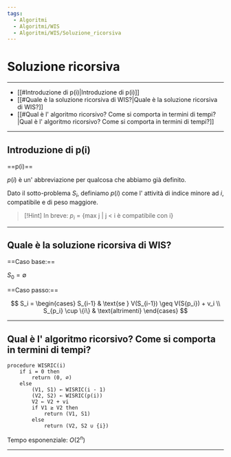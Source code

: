 ```yaml
---
tags:
  - Algoritmi
  - Algoritmi/WIS
  - Algoritmi/WIS/Soluzione_ricorsiva
---
```


# Soluzione ricorsiva

***
- [[#Introduzione di p(i)|Introduzione di p(i)]]
- [[#Quale è la soluzione ricorsiva di WIS?|Quale è la soluzione ricorsiva di WIS?]]
- [[#Qual è l' algoritmo ricorsivo? Come si comporta in termini di tempi?|Qual è l' algoritmo ricorsivo? Come si comporta in termini di tempi?]]
***

## Introduzione di p(i)

==p(i)==

$p(i)$ è un' abbreviazione per qualcosa che abbiamo già definito.

Dato il sotto-problema $S_i$, definiamo $p(i)$ come l' attività di indice minore ad $i$, compatibile e di peso maggiore.

> [!Hint] In breve:
> $p_i$ = {max j | j < i è compatibile con i}

***

## Quale è la soluzione ricorsiva di WIS?

==Caso base:==

$S_0 = \emptyset$

==Caso passo:==

$$
S_i = 
\begin{cases} 
S_{i-1} & \text{se } V(S_{i-1}) \geq V(S{p_i}) + v_i \\
S_{p_i} \cup \{i\} & \text{altrimenti}
\end{cases}
$$

***

## Qual è l' algoritmo ricorsivo? Come si comporta in termini di tempi?

```
procedure WISRIC(i)
    if i = 0 then
        return (0, ∅)
    else
        (V1, S1) ← WISRIC(i - 1)
        (V2, S2) ← WISRIC(p(i))
        V2 ← V2 + vi
        if V1 ≥ V2 then
            return (V1, S1)
        else
            return (V2, S2 ∪ {i})
```

Tempo esponenziale: $O(2^n)$

***
